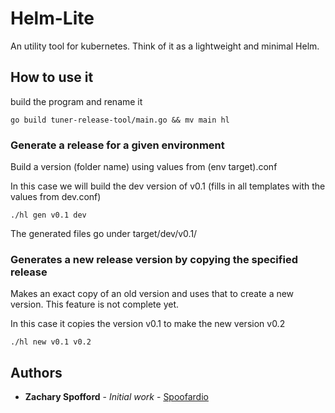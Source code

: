 # Helm-Lite 

An utility tool for kubernetes. Think of it as a lightweight and minimal Helm.

## How to use it

build the program and rename it
```
go build tuner-release-tool/main.go && mv main hl
```

### Generate a release for a given environment

Build a version (folder name) using values from (env target).conf

In this case we will build the dev version of v0.1 (fills in all templates with the values from dev.conf)
```
./hl gen v0.1 dev
```

The generated files go under target/dev/v0.1/

### Generates a new release version by copying the specified release

Makes an exact copy of an old version and uses that to create a new version. This feature is not complete yet.

In this case it copies the version v0.1 to make the new version v0.2
```
./hl new v0.1 v0.2
```

## Authors

* **Zachary Spofford** - *Initial work* - [Spoofardio](https://github.com/Spoofardio)